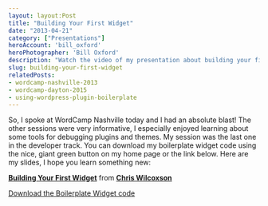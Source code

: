 ```yaml
---
layout: layout:Post
title: "Building Your First Widget"
date: "2013-04-21"
category: ["Presentations"]
heroAccount: 'bill_oxford'
heroPhotographer: 'Bill Oxford'
description: "Watch the video of my presentation about building your first widget from WordCamp Nashville 2013. You can also follow along with the code samples."
slug: building-your-first-widget
relatedPosts:
- wordcamp-nashville-2013
- wordcamp-dayton-2015
- using-wordpress-plugin-boilerplate
---
```


So, I spoke at WordCamp Nashville today and I had an absolute blast! The other sessions were very informative, I especially enjoyed learning about some tools for debugging plugins and themes. My session was the last one in the developer track. You can download my boilerplate widget code using the nice, giant green button on my home page or the link below. Here are my slides, I hope you learn something new:

**[Building Your First Widget](https://www.slideshare.net/christopherjoelwilcoxson/building-your-first-widget "Building Your First Widget")** from **[Chris Wilcoxson](https://www.slideshare.net/christopherjoelwilcoxson)**

[Download the Boilerplate Widget code](https://github.com/slushman/slushman-boilerplate-widget/archive/master.zip)
